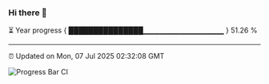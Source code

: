 ### Hi there 👋

⏳ Year progress { ███████████████▁▁▁▁▁▁▁▁▁▁▁▁▁▁▁ } 51.26 %

---

⏰ Updated on Mon, 07 Jul 2025 02:32:08 GMT

![Progress Bar CI](https://github.com/IshwaranRudhara/GIT-ACTION/workflows/Progress%20Bar%20CI/badge.svg)
